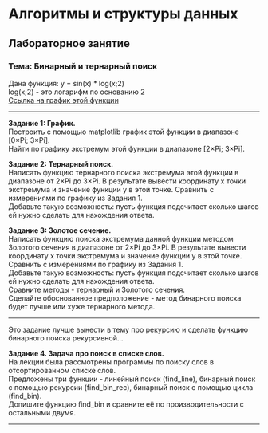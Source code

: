 # Алгоритмы и структуры данных

## Лабораторное занятие  

### Тема: Бинарный и тернарный поиск  

Дана функция: y = sin(x) * log(x;2)  
log(x;2) - это логарифм по основанию 2  
[Ссылка на график этой функции](http://www.yotx.ru/#!1/3_h/sH%40xf7flJqbf9o/2D/YN9PSq3t/wPhG3u7YMIfbWOPt7O7f7BPomE3YDuMR9gp4xGG2N3f2gcF)  

---  

**Задание 1: График.**  
Построить с помощью matplotlib график этой функции в диапазоне [0×Pi; 3×Pi].  
Найти по графику экстремум этой функции в диапазоне [2×Pi; 3×Pi].  

**Задание 2: Тернарный поиск.**  
Написать функцию тернарного поиска экстремума этой функции в диапазоне от 2×Pi до 3×Pi. В результате вывести координату x точки экстремума и значение функции y в этой точке. Сравнить с измерениями по графику из Задания 1.  
Добавьте такую возможность: пусть функция подсчитает сколько шагов ей нужно сделать для нахождения ответа.  

**Задание 3: Золотое сечение.**  
Написать функцию поиска экстремума данной функции методом Золотого сечения в диапазоне от 2×Pi до 3×Pi. В результате вывести координату x точки экстремума и значение функции y в этой точке. Сравнить с измерениями по графику из Задания 1.  
Добавьте такую возможность: пусть функция подсчитает сколько шагов ей нужно сделать для нахождения ответа.  
Сравните методы - тернарный и Золотого сечения.  
Сделайте обоснованное предположение - метод бинарного поиска будет лучше или хуже тернарного метода.  

---  

Это задание лучше вынести в тему про рекурсию и сделать функцию бинарного поиска рекурсивной...  

**Задание 4. Задача про поиск в списке слов.**  
На лекции была рассмотрены программы по поиску слов в отсортированном списке слов.  
Предложены три функции - линейный поиск (find_line), бинарный поиск с помощью рекурсии (find_bin_rec), бинарный поиск с помощью цикла (find_bin).  
Допишите функцию find_bin и сравните её по производительности с остальными двумя.  

---  
